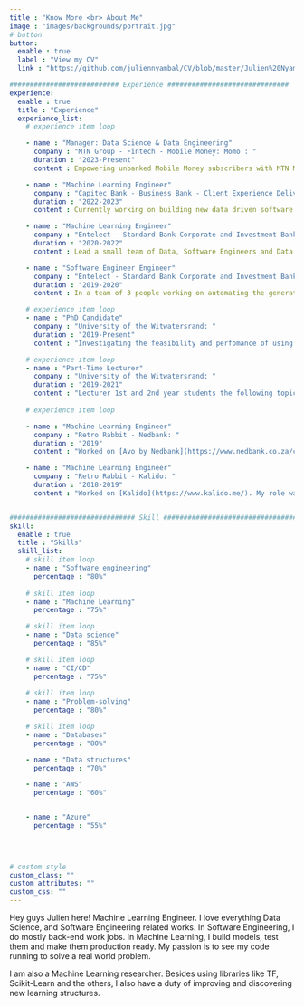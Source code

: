 ```yaml
---
title : "Know More <br> About Me"
image : "images/backgrounds/portrait.jpg"
# button
button:
  enable : true
  label : "View my CV"
  link : "https://github.com/juliennyambal/CV/blob/master/Julien%20Nyambal%20CV.pdf"

########################### Experience ##############################
experience:
  enable : true
  title : "Experience"
  experience_list:
    # experience item loop

    - name : "Manager: Data Science & Data Engineering"
      company : "MTN Group - Fintech - Mobile Money: Momo : "
      duration : "2023-Present"
      content : Empowering unbanked Mobile Money subscribers with MTN Mobile Money thrhough Loan products.

    - name : "Machine Learning Engineer"
      company : "Capitec Bank - Business Bank - Client Experience Delivery : "
      duration : "2022-2023"
      content : Currently working on building new data driven software for Business Bank.

    - name : "Machine Learning Engineer"
      company : "Entelect - Standard Bank Corporate and Investment Banking - Digital Insights: "
      duration : "2020-2022"
      content : Lead a small team of Data, Software Engineers and Data Scientists to build FX Tips. A data driven tool tips corporate clients to buy/sell Forex products. The project is a fully in production and has brought in some revenue (around $300000) that made it profitable in its first 6 months of launch. I wrote the very first lines of code to the project and orchestrated the different companents and pipelines needed for predicting propensity to buy or sell a forex product. Overall the Python project was surrounded by CI/CD, cloud, Tensorflow, Git Control-M.

    - name : "Software Engineer Engineer"
      company : "Entelect - Standard Bank Corporate and Investment Banking - Risk: "
      duration : "2019-2020"
      content : In a team of 3 people working on automating the generation of forex reports for Standard Bank Risk teams internal used. The initial report were done using a specialized licenced software that was expensive long term. The aim was to build in in-house version of that report generation. I was responsible to write the main backend codebase to hold all the logic. That would involve building the structure of the backend server and writing the different API endpoints for each use case. This Docker-based API project is in production and performs similar to the initial software bought for the purpose. 

    # experience item loop
    - name : "PhD Candidate"
      company : "University of the Witwatersrand: "
      duration : "2019-Present"
      content : "Investigating the feasibility and perfomance of using Binary Neural Networks (BNN) on current benchmark tasks. The aim is to reduce the load of on GPU from arithmetic operations with huge matrices made of 32 or 64 floating point numbers."

    # experience item loop
    - name : "Part-Time Lecturer"
      company : "University of the Witwatersrand: "
      duration : "2019-2021"
      content : "Lecturer 1st and 2nd year students the following topics: Introduction to Programming Using C++ and Python, Data Structures and Algorithms and Computer Networks."
      
    # experience item loop

    - name : "Machine Learning Engineer"
      company : "Retro Rabbit - Nedbank: "
      duration : "2019"
      content : "Worked on [Avo by Nedbank](https://www.nedbank.co.za/content/nedbank/desktop/gt/en/personal/nedbank-money/avo.html). I wrote the initial piece of code to do the customer segmentation logic to group the potential customers by spending habits. I was also very involved in the customer's experience improvement by collecting the data from the customer from both the app anf the different sources to propose better products."

    - name : "Machine Learning Engineer"
      company : "Retro Rabbit - Kalido: "
      duration : "2018-2019"
      content : "Worked on [Kalido](https://www.kalido.me/). My role was mainly to maintain and improve the different Machine Learning models for the systems on AWS Cloud. That was entailing reading new papers, A/B testing, custom dataset creation and training."


############################### Skill #################################
skill:
  enable : true
  title : "Skills"
  skill_list:
    # skill item loop
    - name : "Software engineering"
      percentage : "80%"
      
    # skill item loop
    - name : "Machine Learning"
      percentage : "75%"

    # skill item loop
    - name : "Data science"
      percentage : "85%"

    # skill item loop
    - name : "CI/CD"
      percentage : "75%"
      
    # skill item loop
    - name : "Problem-solving"
      percentage : "80%"

    # skill item loop
    - name : "Databases"
      percentage : "80%"

    - name : "Data structures"
      percentage : "70%"

    - name : "AWS"
      percentage : "60%"


    - name : "Azure"
      percentage : "55%"


      
      
# custom style
custom_class: "" 
custom_attributes: "" 
custom_css: ""
---
```


Hey guys Julien here! Machine Learning Engineer. I love everything Data Science, and Software Engineering related works. 
In Software Engineering, I do mostly back-end work jobs. In Machine Learning, I build models, test them and make them production ready.
My passion is to see my code running to solve a real world problem. 

I am also a Machine Learning researcher. Besides using libraries like TF, Scikit-Learn and the others, I also have a duty of improving and discovering new learning structures.